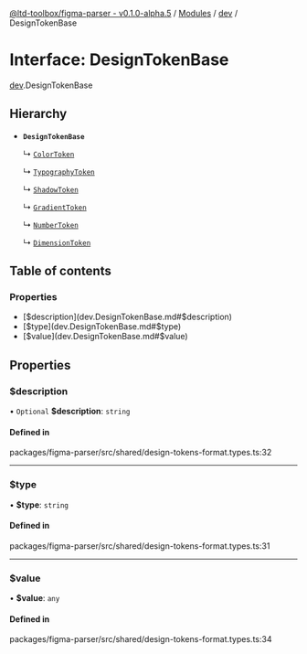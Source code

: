 [@ltd-toolbox/figma-parser - v0.1.0-alpha.5](../README.md) / [Modules](../modules.md) / [dev](../modules/dev.md) / DesignTokenBase

# Interface: DesignTokenBase

[dev](../modules/dev.md).DesignTokenBase

## Hierarchy

- **`DesignTokenBase`**

  ↳ [`ColorToken`](dev.ColorToken.md)

  ↳ [`TypographyToken`](dev.TypographyToken.md)

  ↳ [`ShadowToken`](dev.ShadowToken.md)

  ↳ [`GradientToken`](dev.GradientToken.md)

  ↳ [`NumberToken`](dev.NumberToken.md)

  ↳ [`DimensionToken`](dev.DimensionToken.md)

## Table of contents

### Properties

- [$description](dev.DesignTokenBase.md#$description)
- [$type](dev.DesignTokenBase.md#$type)
- [$value](dev.DesignTokenBase.md#$value)

## Properties

### $description

• `Optional` **$description**: `string`

#### Defined in

packages/figma-parser/src/shared/design-tokens-format.types.ts:32

___

### $type

• **$type**: `string`

#### Defined in

packages/figma-parser/src/shared/design-tokens-format.types.ts:31

___

### $value

• **$value**: `any`

#### Defined in

packages/figma-parser/src/shared/design-tokens-format.types.ts:34
